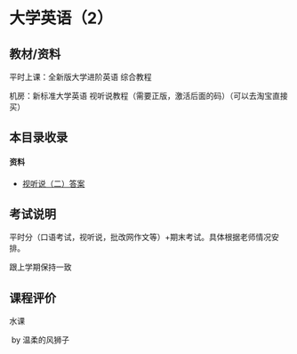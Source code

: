 # 大学英语（2）

## 教材/资料

平时上课：全新版大学进阶英语 综合教程

机房：新标准大学英语 视听说教程（需要正版，激活后面的码）（可以去淘宝直接买）



## 本目录收录

#### 资料

- [视听说（二）答案](https://github.com/sunshineclover/HFUT-EISAT-CoursesData/blob/main/%E6%95%99%E6%9D%90%E8%B5%84%E6%96%99%E6%95%B4%E7%90%86/%E5%A4%A7%E4%B8%80%E4%B8%8B/%E5%A4%A7%E5%AD%A6%E8%8B%B1%E8%AF%AD%EF%BC%882%EF%BC%89/%E8%A7%86%E5%90%AC%E8%AF%B4%E7%AD%94%E6%A1%882%E6%9C%AC(1).pdf)



## 考试说明

平时分（口语考试，视听说，批改网作文等）+期末考试。具体根据老师情况安排。

跟上学期保持一致



## 课程评价

水课

​																																													by 温柔的风狮子


